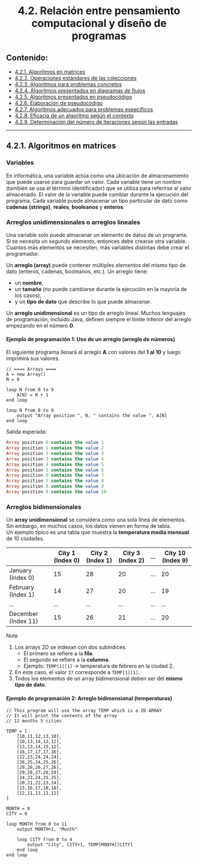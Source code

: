 <h1 align="center">4.2. Relación entre pensamiento computacional y diseño de programas
<div align="center">

</div>

## Contenido:

- [4.2.1. Algoritmos en matrices](#421-algoritmos-en-matrices)
- [4.2.2. Operaciones estándares de las colecciones](#422-operaciones-estándares-de-las-colecciones)
- [4.2.3. Algoritmos para problemas concretos](#423-algoritmos-para-problemas-concretos)
- [4.2.4. Algoritmos presentados en diagramas de flujos](#424-algoritmos-presentados-en-diagramas-de-flujos)
- [4.2.5. Algoritmos presentados en pseudocódigo](#425-algoritmos-presentados-en-pseudocódigo)
- [4.2.6. Elaboración de pseudocódigo](#426-elaboración-de-pseudocódigo)
- [4.2.7. Algoritmos adecuados para problemas específicos](#427-algoritmos-presentados-en-diagramas-de-flujos)
- [4.2.8. Eficacia de un algoritmo según el contexto](#428-eficacia-de-un-algoritmo-según-el-contexto)
- [4.2.9. Determinación del número de iteraciones según las entradas](#428-determinación-del-número-de-iteraciones-según-las-entradas)

---

## 4.2.1. Algoritmos en matrices

### Variables

En informática, una variable actúa como una ubicación de almacenamiento que puede usarse para guardar un valor.
Cada variable tiene un nombre (también se usa el término identificador) que se utiliza para referirse al valor almacenado.
El valor de la variable puede cambiar durante la ejecución del programa. Cada variable puede almacenar un tipo particular de dato como **cadenas (strings)**, **reales**, **booleanos** y **enteros**.

### Arreglos unidimensionales o arreglos lineales

Una variable solo puede almacenar un elemento de datos de un programa.
Si se necesita un segundo elemento, entonces debe crearse otra variable. Cuantos más elementos se necesiten, más variables distintas debe crear el programador.

Un **arreglo (array)** puede contener múltiples elementos del mismo tipo de dato (enteros, cadenas, booleanos, etc.).
Un arreglo tiene:

- un **nombre**,
- un **tamaño** (no puede cambiarse durante la ejecución en la mayoría de los casos),
- y un **tipo de dato** que describe lo que puede almacenar.

Un **arreglo unidimensional** es un tipo de arreglo lineal. Muchos lenguajes de programación, incluido Java, definen siempre el límite inferior del arreglo empezando en el número **0**.

#### Ejemplo de programación 1: Uso de un arreglo (arreglo de números)

El siguiente programa llenará el arreglo **A** con valores del **1 al 10** y luego imprimirá sus valores.

```pseudocode
// ==== Arrays ====
A = new Array()
N = 0

loop N from 0 to 9
    A[N] = N + 1
end loop

loop N from 0 to 9
    output "Array position ", N, " contains the value ", A[N]
end loop
```

Salida esperada: 

```sql
Array position 0 contains the value 1
Array position 1 contains the value 2
Array position 2 contains the value 3
Array position 3 contains the value 4
Array position 4 contains the value 5
Array position 5 contains the value 6
Array position 6 contains the value 7
Array position 7 contains the value 8
Array position 8 contains the value 9
Array position 9 contains the value 10
```
### Arreglos bidimensionales

Un **array unidimensional** se considera como una sola línea de elementos.  
Sin embargo, en muchos casos, los datos vienen en forma de tabla.  
Un ejemplo típico es una tabla que muestra la **temperatura media mensual** de 10 ciudades.

|                 | City 1 (Index 0) | City 2 (Index 1) | City 3 (Index 2) | ... | City 10 (Index 9) |
|-----------------|------------------|------------------|------------------|-----|-------------------|
| January (Index 0)   | 15               | 28               | 20               | ... | 20                |
| February (Index 1)  | 14               | 27               | 20               | ... | 19                |
| ...             | ...              | ...              | ...              | ... | ...               |
| December (Index 11) | 15               | 26               | 21               | ... | 20                |


> [!NOTE]
> 1. Los arrays 2D se indexan con dos subíndices.  
>    - El primero se refiere a la **fila**.  
>    - El segundo se refiere a la **columna**.  
>    - Ejemplo: `TEMP[1][1]` → temperatura de febrero en la ciudad 2.
> 2. En este caso, el valor `27` corresponde a `TEMP[1][1]`.  
> 3. Todos los elementos de un array bidimensional deben ser del **mismo tipo de dato**.  

#### Ejemplo de programación 2: Arreglo bidimensional (temperaturas)

```pseudocode
// This program will use the array TEMP which is a 2D ARRAY
// It will print the contents of the array
// 12 months 5 cities

TEMP = [
    [10,11,12,13,10],
    [10,13,14,12,12],
    [13,13,14,15,12],
    [16,17,17,17,16],
    [22,23,24,24,24],
    [26,25,24,25,26],
    [29,28,26,27,26],
    [29,28,27,28,28],
    [24,23,24,25,25],
    [20,21,22,23,24],
    [15,16,17,18,18],
    [12,11,13,11,11]
]

MONTH = 0
CITY = 0

loop MONTH from 0 to 11
    output MONTH+1, "Month"

    loop CITY from 0 to 4
        output "City", CITY+1, TEMP[MONTH][CITY]
    end loop
end loop
```
